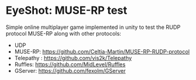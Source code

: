 # EyeShot: MUSE-RP test


Simple online multiplayer game implemented in unity to test the RUDP protocol MUSE-RP along with other protocols:
- UDP
- MUSE-RP: https://github.com/Celtia-Martin/MUSE-RP-RUDP-protocol
- Telepathy : https://github.com/vis2k/Telepathy
- Ruffles: https://github.com/MidLevel/Ruffles
- GServer: https://github.com/fexolm/GServer
